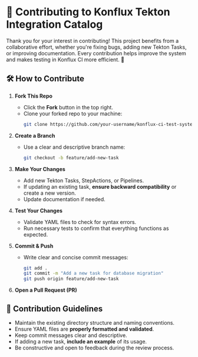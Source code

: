 # 🤝 Contributing to Konflux Tekton Integration Catalog

Thank you for your interest in contributing! This project benefits from a collaborative effort, whether you're fixing bugs, adding new Tekton Tasks, or improving documentation. Every contribution helps improve the system and makes testing in Konflux CI more efficient. 🚀

## 🛠 How to Contribute

1. **Fork This Repo**  
   - Click the **Fork** button in the top right.
   - Clone your forked repo to your machine:
     ```bash
     git clone https://github.com/your-username/konflux-ci-test-system.git
     ```

2. **Create a Branch**  
   - Use a clear and descriptive branch name:
     ```bash
     git checkout -b feature/add-new-task
     ```

3. **Make Your Changes**  
   - Add new Tekton Tasks, StepActions, or Pipelines.
   - If updating an existing task, **ensure backward compatibility** or create a new version.
   - Update documentation if needed.

4. **Test Your Changes**  
   - Validate YAML files to check for syntax errors.
   - Run necessary tests to confirm that everything functions as expected.

5. **Commit & Push**  
   - Write clear and concise commit messages:
     ```bash
     git add .
     git commit -m "Add a new task for database migration"
     git push origin feature/add-new-task
     ```

6. **Open a Pull Request (PR)**  

## 📌 Contribution Guidelines

- Maintain the existing directory structure and naming conventions.
- Ensure YAML files are **properly formatted and validated**.
- Keep commit messages clear and descriptive.
- If adding a new task, **include an example** of its usage.
- Be constructive and open to feedback during the review process.
